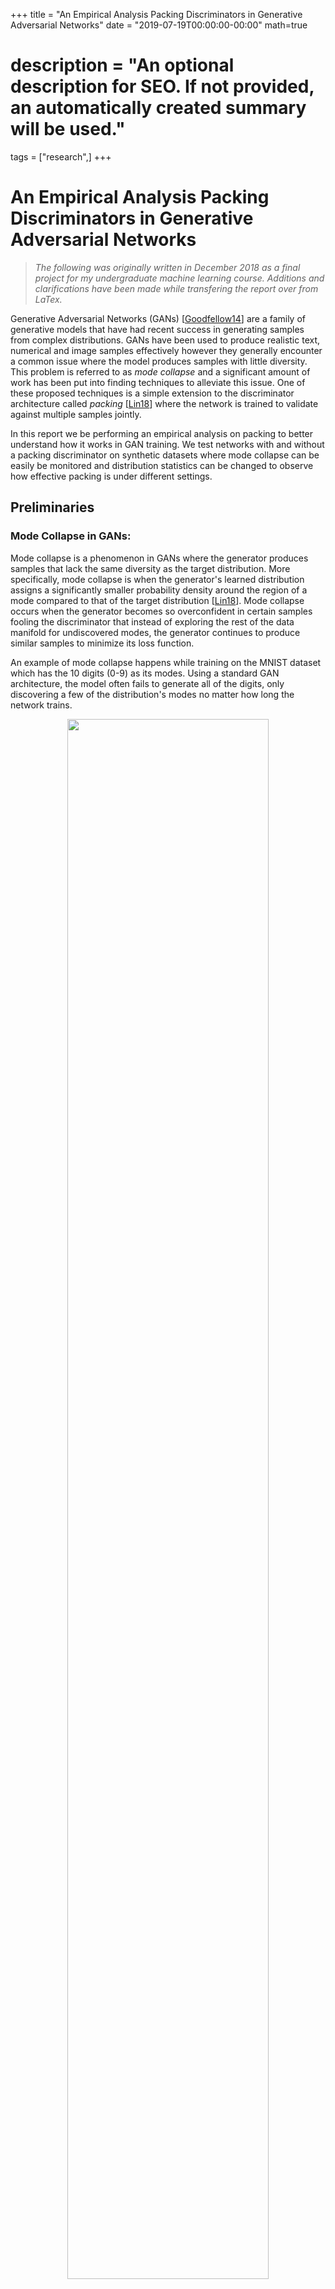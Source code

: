 +++
title = "An Empirical Analysis Packing Discriminators in Generative Adversarial Networks"
date = "2019-07-19T00:00:00-00:00"
math=true
# description = "An optional description for SEO. If not provided, an automatically created summary will be used."
tags = ["research",]
+++

<style>
td {
  font-size: 18px
}
.center {
  display: block;
  margin-left: auto;
  margin-right: auto;
  width: 80%; 
}
</style>

# An Empirical Analysis Packing Discriminators in Generative Adversarial Networks

> *The following was originally written in December 2018 as a final project for my undergraduate machine learning course. Additions and clarifications have been made while transfering the report over from LaTex.*

Generative Adversarial Networks (GANs) [[Goodfellow14](#Goodfellow14)] are a family of generative models that have had recent success in generating samples from complex distributions. GANs have been used to produce realistic text, numerical and image samples effectively however they generally encounter a common issue where the model produces samples with little diversity. This problem is referred to as *mode collapse* and a significant amount of work has been put into finding techniques to alleviate this issue. One of these proposed techniques is a simple extension to the discriminator architecture called *packing* [[Lin18](#Lin18)] where the network is trained to validate against multiple samples jointly.

In this report we be performing an empirical analysis on packing to better understand how it works in GAN training. We test networks with and without a packing discriminator on synthetic datasets where mode collapse can be easily be monitored and distribution statistics can be changed to observe how effective packing is under different settings.

## Preliminaries
### Mode Collapse in GANs:

Mode collapse is a phenomenon in GANs where the generator produces samples that lack the same diversity as the target distribution. More specifically, mode collapse is when the generator's learned distribution assigns a significantly smaller probability density around the region of a mode compared to that of the target distribution [[Lin18](#Lin18)]. Mode collapse occurs when the generator becomes so overconfident in certain samples fooling the discriminator that instead of exploring the rest of the data manifold for undiscovered modes, the generator continues to produce similar samples to minimize its loss function.

An example of mode collapse happens while training on the MNIST dataset which has the 10 digits
(0-9) as its modes. Using a standard GAN architecture, the model often fails to generate all of the digits, only discovering a few of the distribution's modes no matter how long the network trains. 

<div style="text-align:center"><img src="/images/posts/research/gan-packing/mnist_collapse.png.webp" class="center"/></div>
<p align="center" style="font-size:15px" markdown="1"> <b>Figure 0: A GAN encountering mode collapse (bottom) vs one that is not (top) [Cho18]</b></p>

Several approaches have been proposed to deal with mode collapse. These approaches include label
smoothing, different loss functions, mixing multiple GANs together and using batch statistics during
validation. While many of these techniques have shown to be effective, there is little understanding
as to why certain techniques work and which are the most suitable for different cases.

### Packing:

Packing is an extension to the standard GAN architecture where the discriminator labels multiple
samples jointly to a single real/fake label. The same general network architecture and loss function
are maintained from the standard GAN however the discriminator is modified from a network that maps a single input $x$ to a binary label, $D:x \rightarrow \\{ 0,1 \\}$, into a packing discriminator which maps $m$ inputs  $x_1, x_2, ..., x_m$ to a single joint binary label, $D:x_1, x_2, ..., x_m \rightarrow \\{ 0,1 \\}$. We refer to $m$ as the *degree of packing* and the $m$ samples are drawn independently from the real distribution $P$ and the generator distribution $Q$ while training the discriminator.

In a standard GAN, the network can be thought as learning a distribution $Q$ which minimizes the distance between itself and the real distribution $P$, $\min d(P,Q)$. When using packing, the discriminator is given samples from the product distribution of degree $m$ which changes the optimization problem to $
\min d(P^m, Q^m)$. Exposing the discriminator to the product distribution allows for it to better detect the presence of diversity (or lack there of) in generated examples enforcing the generator to explore a wider area of the data manifold and avoid missing modes.

Packing introduces little added computation, going from $\mathcal{O}(wrg^2)$ per minibatch update in a standard GAN to $\mathcal{O}((w+m)rg^2)$ in a GAN using packing of degree $m$ where $w$ is the number of fully connected layers, $g$ is the number of nodes per layer and $r$ is the minibatch size [[Lin18](#Lin18)].

## Experiments
### Setup

To analyze the effects of using a packing discriminator, we compare networks with and without packing across different variations of our baseline dataset. The dataset is a 2-dimensional multivariate Gaussian distribution $\mathcal{N}(\mu, \Sigma)$ with 25 means at $(-4+2i, -4+2j)$ for $i,j \in \\{0,1,2,3,4\\}$, each with $\Sigma=0.0025 \cdot \mathcal{I}$ (seen in the leftmost plot of [Figure 1](#Fig1)). Experiments are done on variations of the baseline dataset with different variances, mode concentrations and arrangements.

All of the networks use the same generator and discriminator architectures which can be seen in [Table 1](#Table1).

<a name='Table1'></a>

| **Generator** | **Discriminator** |
|:-----------:|:---------------:|
| $z \in \mathcal{R}^{2} \sim \mathcal{N}(0, \mathcal{I})$ | $x_1, x_2, ... , x_m \in \mathcal{R}^{2}$|
| $Dense(2 \rightarrow 400)$, BN, ReLU | $Linear(2 \cdot m \rightarrow 200)$, LinearMaxOut(5) |
| $Dense(400 \rightarrow 400)$, BN, ReLU | $Dense(200 \rightarrow 200)$, LinearMaxOut(5)|
| $Dense(400 \rightarrow 400)$, BN, ReLU | $Dense(200 \rightarrow 200)$, LinearMaxOut(5)|
| $Dense(400 \rightarrow 400)$, BN, ReLU | $Dense(200 \rightarrow 1)$, Sigmoid |
| $Dense(400 \rightarrow 2)$, BN, Linear | |

<p align="center" style="font-size:15px"> <b>Table 1: Generator and discriminator architectures</b></p>

The discriminator uses LinearMaxout [[Goodfellow13](#Goodfellow13)] with 5 maxout units as its activation function. The generator and discriminator both use the standard GAN loss function from [[Goodfellow14](#Goodfellow14)]. The synthetic training dataset has 100,000 samples that the networks are trained on for 100 epochs using Adam [[Kingma14](#Kingma14)] with equal updates on the generator and discriminator. All other parameters can be found in [Table 2](#Table2).

<a name='Table2'></a>

||
|:-:|
| Learning Rate = 0.0001 |
| $\beta_1$ = 0.8 |
| $\beta_2$ = 0.999|
| batch size = 100 |

<p align="center" style="font-size:15px"> <b>Table 2: Additonal hyper-parameters</b></p>

During the experiments we monitor how many modes the generator learns over time. For multivariate Gaussian distributions, a mode exists at each of the distribution's means and we consider that a mode is lost if no sample within 3 standard deviations of the center of a mode is generated during testing. Other metrics measured are the number of epochs it takes the network to learn all the modes, the proportion of generated samples within 3 standard deviations of a mode (% high-quality samples) and the Jensen-Shannon divergence (JSD) between the target and learned distributions. All metrics are calculated from 2500 samples generated after each epoch.

The dataset, hyper-parameters and metrics closely follow those from the 2D-grid experiment in [[Lin18](#Lin18)].

### Results

The first set of experiments examine the effects of packing on data with different levels of noise applied to it which is simulated by increasing the variance of our baseline target distribution. On the noise-free baseline distribution ([Figure 1](#Fig1) and [Table 3](#Table3)), the network is only capable of generating 19 of the target distribution's modes when using a standard discriminator however by adding packing the network learns all 25 modes at $m=3$. 

<a name='Fig1'></a>

![Figure 1](/images/posts/research/gan-packing/0025-fig.png.webp)
<p align="center" style="padding-top: 0px; font-size:15px" > <b>Figure 1: Samples from a 25 mode distribution with $\Sigma=0.0025 \cdot \mathcal{I}$</b></p>

<a name='Table3'></a>
<img src="/images/posts/research/gan-packing/0025-table.png.webp" class='center'/>
<p align="center" style="padding-top: 0px; font-size:15px" > <b>Table 3: Results from Figure 1</b></p>

When noise is added to the distribution the severity of mode collapse decreases with the standard GAN, recovering 23 modes when $\Sigma=0.01 \cdot \mathcal{I}$ ([Figure 2](#Fig2) and [Table 4](#Table4)) and all 25 when $\Sigma=0.1 \cdot \mathcal{I}$ ([Figure 3](#Fig3) and [Table 5](#Table5)). Applying noise to the inputs of the discriminator is a technique that has been explored before [[Salimans16](#Salimans16), [Arjovsky17](#Arjovsky17)] and is understood to help smooth the target distribution's probability mass. In our experiments, applying noise increase the area in the data manifold where the training data lies making the discriminator less strict and allowing the generator to explore without being penalized as severely. 

<a name='Fig2'></a>

![Figure 2](/images/posts/research/gan-packing/01-fig.png.webp)
<p align="center" style="padding-top: 0px; font-size:15px" > <b>Figure 2: Samples from a 25 mode distribution with $\Sigma=0.01 \cdot \mathcal{I}$</b></p>

<a name='Table4'></a>

<img src="/images/posts/research/gan-packing/01-table.png.webp" alt="drawing" class='center'/>
<p align="center" style="padding-top: 0px; font-size:15px" > <b>Table 4: Results from Figure 2</b></p>

<a name='Fig3'></a>

![Figure 3](/images/posts/research/gan-packing/1-fig.png.webp)
<p align="center" style="padding-top: 0px; font-size:15px" > <b>Figure 3: Samples from a 25 mode distribution with $\Sigma=0.1 \cdot \mathcal{I}$</b></p>

<a name='Table5'></a>

<img src="/images/posts/research/gan-packing/1-table.png.webp" alt="drawing" class='center'/>
<p align="center" style="padding-top: 0px; font-size:15px" > <b>Table 5: Results from Figure 3</b></p>

The other experiments looked at how the complexity of the distribution impacts the effectiveness of
packing. On a low complexity distribution with 9 modes and $\Sigma = 0.0025 \cdot \mathcal{I}$
([Figure 4](#Fig4) and [Table 6](#Table6)), the standard GAN can only produce 8 modes after 100
epochs however when packing with $m=2$ is added, remaining the network quickly discovers all 9 in just 3 epochs. This observation shows that the non-packing network quickly converges to 8 of the modes and then stops exploring to prioritize improving the quality of the samples for the modes it has already discovered. When packing is added this bottleneck is bypassed immediately and the network discovers the final center mode. 

<a name='Fig4'></a>

![Figure 4](/images/posts/research/gan-packing/9modes-fig.png.webp)
<p align="center" style="padding-top: 0px; font-size:15px" > <b>Figure 4: Samples from a 9 mode distribution with $\Sigma=0.0025 \cdot \mathcal{I}$</b></p>

<a name='Table6'></a>

<img src="/images/posts/research/gan-packing/9modes-table.png.webp" alt="drawing" class='center'/>
<p align="center" style="padding-top: 0px; font-size:15px" > <b>Table 6: Results from Figure 4</b></p>

On a high complexity distribution with 81 modes and $\Sigma = 0.0025 \cdot \mathcal{I}$ ([Figure
5](#Fig5) and [Table 7](#Table7)), none of the three networks are able to discover all modes. No
packing and packing with $m=2$ discover 59 and 58 modes respectively however we do see $m=3$ significantly outperforming the others discovering 69 of the 81 modes. The architecture used in the experiment is clearly not deep enough to adequately learn this complex distribution however we can still observe from the experiments that adding packing can reduce the degree of mode collapse even in shallow networks. 

<a name='Fig5'></a>

![Figure 5](/images/posts/research/gan-packing/81modes-fig.png.webp)

<p align="center" style="padding-top: 0px; font-size:15px" > <b>Figure 5: Samples from a 81 mode distribution with $\Sigma=0.0025 \cdot \mathcal{I}$</b></p>

<a name='Table7'></a>

<img src="/images/posts/research/gan-packing/81modes-table.png.webp" alt="drawing" class='center'/>
<p align="center" style="padding-top: 0px; font-size:15px" > <b>Table 7: Results from Figure 5</b></p>

To see if the distances between modes impacts how the network explores the data manifold we perform
the last experiment on a baseline distribution with randomly spaced modes ([Figure 6](#Fig6) and
[Table 8](#Table8)). All three networks were unable to discover all 23 modes (two pairs of modes
combined during the random shuffling) with them each producing
the same 20-21. From the plots in [Figure 6](#Fig6), we can see that each network failed to discover
the same 3 modes in the center-left region of the data manifold. These modes have a relatively
larger distance to its neighbours compared to the rest which caused the network to not explore far 
 away from the modes it had already discovered and find the remaining modes. This observation shows
 that GANs can become biased in its learning, focusing on exploring regions of the manifold that
 have a high likelihood of generating samples that will fool the discriminator and fails to explore
 the low likelihood region, where new modes can be discovered, even when packing is being used. How the target distribution is modeled highly influences the generator's susceptibility to mode collapse and could be important to consider in future work.

<a name='Fig6'></a>

![Figure 6](/images/posts/research/gan-packing/rand-fig.png.webp)
<p align="center" style="padding-top: 0px; font-size:15px" > <b>Figure 6: Samples from a 23 randomly spaced mode distribution with $\Sigma=0.0025 \cdot \mathcal{I}$</b></p>

<a name='Table8'></a>

<img src="/images/posts/research/gan-packing/rand-table-new.png.webp" alt="drawing" class='center'/>
<p align="center" style="padding-top: 0px; font-size:15px" > <b>Table 8: Results from Figure 6</b></p>

Across all experiments, a couple of trends can be seen about packing:

**1. As the packing degree $m$ increases, the number of epochs it takes the network to discover all
the target distribution's modes also increases.** This is best seen in the experiment with $\Sigma =
0.1 \cdot \mathcal{I}$ ([Figure 3](#Fig3) and [Table 5](#Table5)) where the network not using
packing takes 16 epochs to discover all 25 modes while using packing with $m=2$ takes 27 epochs and
$m=3$ takes 62. The reason behind this can be explained by how increasing $m$ causes the
discriminator to become stricter about the diversity of the inputs it is validating. This leads to
the generator being given less information and as a result taking longer to learn. This is the
biggest downfall of packing since GAN training is already very slow and other techniques like adding noise do not hinder the model's convergence rate to the same degree.

**2. Packing is shown to generate a distribution with a smaller JSD compared that from a standard
GAN.** In some cases, this can be explained simply by the model discovering more modes which cause
a lower JSD by definition however this fact can be also observed in experiments where both the
packing and non-packing networks discover the same number of modes ($\Sigma = 0.1 \cdot \mathcal{I}$
[[Figure 3](#Fig3) and [Table 5](#Table5)] and randomly spaced modes [[Figure 6](#Fig6) and [Table
8](#Table8)]). Since minimizing the JSD is equivalent to finding the optimal discriminator
[[Goodfellow14](#Goodfellow14)], we can say that packing produces a theoretically better model. On
the other side, packing has shown to decrease the proportion of high-quality samples compared to
that of the standard GAN during these experiments. This quality difference can be explained by how
packing causes the network to take more time to discover all the modes (which it is capable of
discovering) leading to less time for the generator to prioritize producing high-quality samples. If
we were to continue training beyond the 100 epochs done in the experiments, the packing networks should be capable of eventually achieving the same % high-quality samples as the standard GAN.

Using JSD as a model quality metric has also been found to have issues. In image generation, a small JSD has been shown to not always be correlated with visually superior samples and is the reason why models are typically evaluated using metrics like Inception score [[Salimans16](#Salimans16)] or FID [[Heusel17](#Heusel17)]. The advantage of a lower JSD is therefore not as significant as we may have hoped for in image generation but in other domains like numerical data, this may be an important property for a model to have. 

## Conclusion

Packing is a simple extension to the standard discriminator architecture that empirically shows to
reduce mode collapse in many cases. The technique typically produces a distribution that includes
more modes from the target distribution with a lower JS divergence than a non-packing network
however other techniques like using noise can also alleviate mode collapse while taking less time to
train. Packing is an interesting technique that may be beneficial in certain cases but has issues
which hold it back from being widely usable.


References
----------

<a name='Goodfellow14'></a>[Goodfellow14] Goodfellow, I., Pouget-Abadie, J., Mirza, M., Xu, B., Warde-Farley, D., Ozair, S., ... & Bengio, Y. (2014). Generative adversarial nets. In Advances in neural information processing systems (pp. 2672-2680).

<a name='Lin18'></a>[Lin18] Lin, Z., Khetan, A., Fanti, G., & Oh, S. (2018). Pacgan: The power of two samples in generative adversarial networks. In Advances in Neural Information Processing Systems (pp. 1498-1507).

<a name='Goodfellow13'></a>[Goodfellow13] Goodfellow, I. J., Warde-Farley, D., Mirza, M., Courville, A., & Bengio, Y. (2013). Maxout networks. arXiv preprint arXiv:1302.4389.

<a name='Kingma14'></a>[Kingma14] Kingma, D. P., & Ba, J. (2014). Adam: A method for stochastic optimization. arXiv preprint arXiv:1412.6980.

<a name='Arjovsky17'></a>[Arjovsky17] Arjovsky, M., & Bottou, L. (2017). Towards Principled Methods for Training Generative Adversarial Networks. arXiv preprint arXiv:1701.04862.

<a name='Salimans16'></a>[Salimans16] Salimans, T., Goodfellow, I., Zaremba, W., Cheung, V., Radford, A., & Chen, X. (2016). Improved techniques for training gans. In Advances in neural information processing systems (pp. 2234-2242).

<a name='Heusel17'></a>[Heusel17] Heusel, M., Ramsauer, H., Unterthiner, T., Nessler, B., & Hochreiter, S. (2017). Gans trained by a two time-scale update rule converge to a local nash equilibrium. In Advances in Neural Information Processing Systems (pp. 6626-6637).

<a name='Cho18'></a>[Cho18] Cho, J. (2018, April 04). CycleGAN : Image Translation with GAN (4). Retrieved from http://tmmse.xyz/2018/04/02/image-translation-with-gan-4/ 
